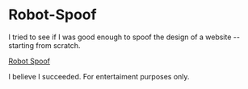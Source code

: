 # Robot-Spoof
I tried to see if I was good enough to spoof the design of a website --starting from scratch.

<a href="https://robot-spoof.pages.dev/">Robot Spoof</a>

I believe I succeeded. For entertaiment purposes only.


